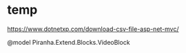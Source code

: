 # temp
https://www.dotnetxp.com/download-csv-file-asp-net-mvc/

@model Piranha.Extend.Blocks.VideoBlock
<link rel="stylesheet" href="https://fonts.googleapis.com/icon?family=Material+Icons">
<style>    
    #video_box {
        position: relative;
    }

const queryAdvInput = document.getElementById("queryAdv");
const archiveChbx = document.getElementById("archiveChbx");
const fullTextChbx = document.getElementById("fullTextChbx");

if (sessionStorage.getItem("query") != null) {
  queryAdvInput.value = sessionStorage.getItem("query");
}

if (sessionStorage.getItem("arcChbx") === "true") {
  archiveChbx.checked = true;
} else {
  archiveChbx.checked = false;
}

if (sessionStorage.getItem("fullChbx") === "true") {
  fullTextChbx.checked = true;
} else {
  fullTextChbx.checked = false;
}

document.getElementById("searchForm").addEventListener("submit", function (event) {
  const query = queryAdvInput.value;
  const arcChbx = archiveChbx.checked;
  const fullChbx = fullTextChbx.checked;

  sessionStorage.setItem("query", query);
  sessionStorage.setItem("arcChbx", arcChbx);
  sessionStorage.setItem("fullChbx", fullChbx);
});


	[HttpPost]
	[Route("/karera/anketa")]
	public async Task<IActionResult> Question(QuestionView model)
	{
		if(string.IsNullOrEmpty(model.Ability))
		{
			model.Ability = "-";
		}
		if (string.IsNullOrEmpty(model.TDom) & string.IsNullOrEmpty(model.TMob) & string.IsNullOrEmpty(model.TRab))
		{
			
			ModelState.AddModelError("TelErr", "Хотя бы один телефон должен быть заполнен");
		}
		if (ModelState.IsValid)
		{
			await _repository.AddItem(model.Trasnform());
			ViewBag.Message = "Соси";
			return Redirect("/karera/anketa");
		}
		return View(model);
	}

